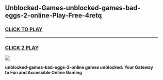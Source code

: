 
## Unblocked-Games-unblocked-games-bad-eggs-2-online-Play-Free-4retq
<h3>
<a href="https://premium76.site?title=unblocked-games-bad-eggs-2-online&ref=23A">CLICK TO PLAY</a></h3>
<hr>

<h3>
<a href="https://premium76.site?title=unblocked-games-bad-eggs-2-online&ref=23A">CLICK 2 PLAY</a>
  
</h3>

<a href="https://premium76.site?title=unblocked-games-bad-eggs-2-online&ref=23A"><img src="https://clearcache.store/games.png"></a>


**unblocked-games-bad-eggs-2-online games unblocked: Your Gateway to Fun and Accessible Online Gaming**
